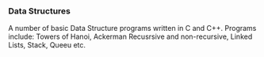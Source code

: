 ### Data Structures
A number of basic Data Structure programs written in C and C++. Programs include: Towers of Hanoi, Ackerman Recusrsive and non-recursive, Linked Lists, Stack, Queeu etc. 
